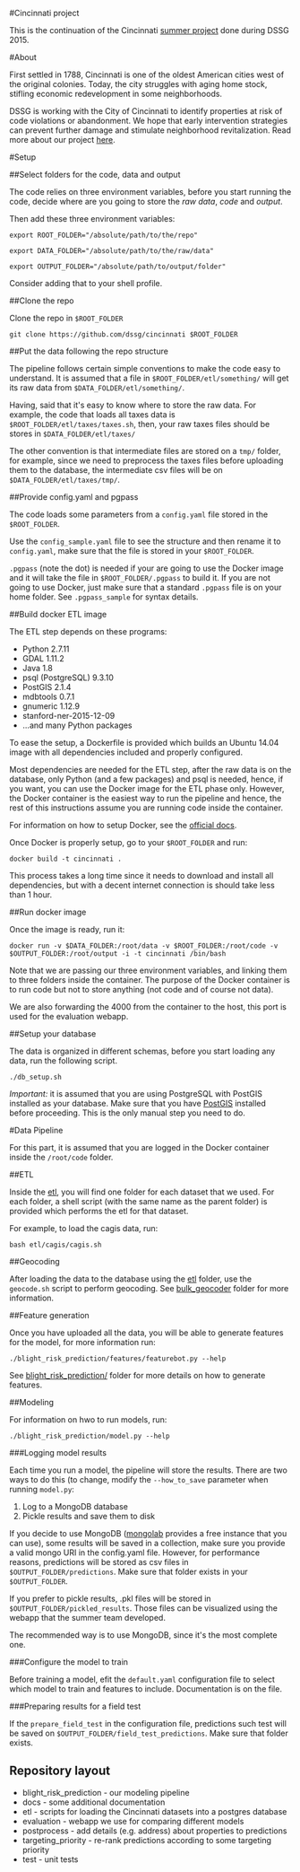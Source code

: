 #Cincinnati project

This is the continuation of the Cincinnati [summer project](https://github.com/dssg/cincinnati2015) done during DSSG 2015.

#About

First settled in 1788, Cincinnati is one of the oldest American cities west of the original colonies. Today, the 
city struggles with aging home stock, stifling economic redevelopment in some neighborhoods. 

DSSG is working with the City of Cincinnati to identify properties at risk of code violations or abandonment. We hope
that early intervention strategies can prevent further damage and stimulate neighborhood revitalization. Read more about
our project [here](http://dssg.uchicago.edu/2015/08/20/cincy-blight-prevention.html). 

#Setup

##Select folders for the code, data and output

The code relies on three environment variables, before you start running the code, decide where are you going to store the *raw data*,  *code* and *output*.

Then add these three environment variables:

`export ROOT_FOLDER="/absolute/path/to/the/repo"`

`export DATA_FOLDER="/absolute/path/to/the/raw/data"`

`export OUTPUT_FOLDER="/absolute/path/to/output/folder"`

Consider adding that to your shell profile.

##Clone the repo

Clone the repo in `$ROOT_FOLDER`

`git clone https://github.com/dssg/cincinnati $ROOT_FOLDER`

##Put the data following the repo structure

The pipeline follows certain simple conventions to make the code easy to understand. It is assumed that a file in `$ROOT_FOLDER/etl/something/` will get its raw data from `$DATA_FOLDER/etl/something/`.

Having, said that it's easy to know where to store the raw data. For example, the code that loads all taxes data is `$ROOT_FOLDER/etl/taxes/taxes.sh`, then, your raw taxes files should be stores in `$DATA_FOLDER/etl/taxes/`

The other convention is that intermediate files are stored on a `tmp/` folder, for example, since we need to preprocess the taxes files before uploading them to the database, the intermediate csv files will be on `$DATA_FOLDER/etl/taxes/tmp/`.

##Provide config.yaml and pgpass

The code loads some parameters from a `config.yaml` file stored in the `$ROOT_FOLDER`.

Use the `config_sample.yaml` file to see the structure and then rename it to `config.yaml`, make sure that the file is stored in your `$ROOT_FOLDER`.

`.pgpass` (note the dot) is needed if your are going to use the Docker image and it will take
the file in `$ROOT_FOLDER/.pgpass` to build it. If you are not going to use Docker, just make sure that a standard `.pgpass` file is on your home folder. See `.pgpass_sample` for syntax details.

##Build docker ETL image

The ETL step depends on these programs:

* Python 2.7.11
* GDAL 1.11.2
* Java 1.8
* psql (PostgreSQL) 9.3.10
* PostGIS 2.1.4
* mdbtools 0.7.1 
* gnumeric 1.12.9
* stanford-ner-2015-12-09
* ...and many Python packages

To ease the setup, a Dockerfile is provided which builds an Ubuntu 14.04 image with all dependencies included and properly configured.

Most dependencies are needed for the ETL step, after the raw data is on the database, only Python (and a few packages) and psql is needed, hence, if you want, you can use the Docker image for the ETL phase only. However, the Docker container is the easiest way to run the pipeline and hence, the rest of this instructions assume you are running code inside the container.

For information on how to setup Docker, see the [official docs](https://docs.docker.com/).

Once Docker is properly setup, go to your `$ROOT_FOLDER` and run:

`docker build -t cincinnati .`

This process takes a long time since it needs to download and install all dependencies, but with a decent internet connection is should take less than 1 hour.

##Run docker image

Once the image is ready, run it: 

`docker run -v $DATA_FOLDER:/root/data -v $ROOT_FOLDER:/root/code -v $OUTPUT_FOLDER:/root/output -i -t cincinnati /bin/bash`

Note that we are passing our three environment variables, and linking them to three folders inside the container. The purpose of the Docker container is to run code but not to store anything (not code and of course not data).

We are also forwarding the 4000 from the container to the host, this port is used for the evaluation webapp.

##Setup your database

The data is organized in different schemas, before you start loading any data, run the following script.

`./db_setup.sh`

*Important:* it is assumed that you are using PostgreSQL with PostGIS installed as your database. Make sure that you have [PostGIS](http://postgis.net/) installed before proceeding. This is the only manual step you need to do.

#Data Pipeline

For this part, it is assumed that you are logged in the Docker container inside the `/root/code` folder.

##ETL

Inside the [etl](etl/), you will find one folder for each dataset that we used. For each folder, a shell script (with the same name as the parent folder) is provided which performs the etl for that dataset.

For example, to load the cagis data, run:

`bash etl/cagis/cagis.sh`

##Geocoding

After loading the data to the database using the [etl](etl/) folder, use the `geocode.sh` script to perform geocoding. See [bulk_geocoder](bulk_geocoder/) folder for more information.

##Feature generation

Once you have uploaded all the data, you will be able to generate features for the model, for more information run:

`./blight_risk_prediction/features/featurebot.py --help`

See [blight_risk_prediction/](blight_risk_prediction/) folder for more details on how to generate features.
 
##Modeling

For information on hwo to run models, run:

`./blight_risk_prediction/model.py --help`

###Logging model results

Each time you run a model, the pipeline will store the results. There are two ways to do this (to change, modify the `--how_to_save` parameter when running `model.py`:

1. Log to a MongoDB database
2. Pickle results and save them to disk

If you decide to use MongoDB ([mongolab](https://mongolab.com) provides a free instance that you can use), some results will be saved in a collection,
make sure you provide a valid mongo URI in the config.yaml file. However, for performance reasons, predictions will be stored as csv files in `$OUTPUT_FOLDER/predictions`. Make sure that folder exists in your `$OUTPUT_FOLDER`.

If you prefer to pickle results, .pkl files will be stored in `$OUTPUT_FOLDER/pickled_results`. Those files can be visualized using the webapp that the summer team developed.

The recommended way is to use MongoDB, since it's the most complete one.

###Configure the model to train

Before training a model, efit the `default.yaml` configuration file to select which model to train and features to include. Documentation is on the file.

###Preparing results for a field test

If the `prepare_field_test` in the configuration file, predictions such test will be saved on `$OUTPUT_FOLDER/field_test_predictions`. Make sure that folder exists.

## Repository layout

* blight_risk_prediction - our modeling pipeline
* docs - some additional documentation
* etl - scripts for loading the Cincinnati datasets into a postgres database
* evaluation - webapp we use for comparing different models
* postprocess - add details (e.g. address) about properties to predictions
* targeting_priority - re-rank predictions according to some targeting priority
* test - unit tests